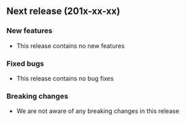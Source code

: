 ## Next release (201x-xx-xx)

### New features
- This release contains no new features

### Fixed bugs
- This release contains no bug fixes

### Breaking changes
- We are not aware of any breaking changes in this release